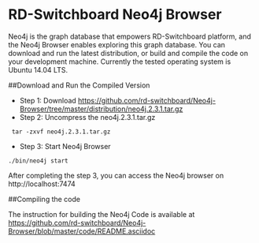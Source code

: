# RD-Switchboard Neo4j Browser

Neo4j is the graph database that empowers RD-Switchboard platform, and the Neo4j Browser enables exploring this graph database. You can download and run the latest distribution, or build and compile the code on your development machine. Currently the tested operating system is Ubuntu 14.04 LTS.

##Download and Run the Compiled Version

* Step 1: Download https://github.com/rd-switchboard/Neo4j-Browser/tree/master/distribution/neo4j.2.3.1.tar.gz
* Step 2: Uncompress the neo4j.2.3.1.tar.gz
```
 tar -zxvf neo4j.2.3.1.tar.gz
```
* Step 3: Start Neo4j Browser
```
./bin/neo4j start
```
After completing the step 3, you can access the Neo4j browser on http://localhost:7474


##Compiling the code

The instruction for building the Neo4j Code is available at
https://github.com/rd-switchboard/Neo4j-Browser/blob/master/code/README.asciidoc
